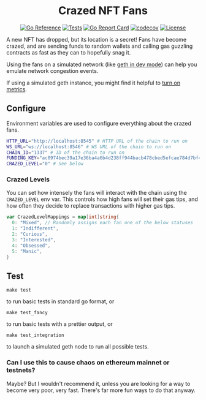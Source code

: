 <div align="center">

# Crazed NFT Fans

[![Go Reference](https://pkg.go.dev/badge/github.com/kalverra/crazed-nft-fans.svg)](https://pkg.go.dev/github.com/kalverra/crazed-nft-fans)
[![Tests](https://github.com/kalverra/crazed-nft-fans/actions/workflows/integration-test.yaml/badge.svg)](https://github.com/kalverra/crazed-nft-fans/actions/workflows/integration-test.yaml)
[![Go Report Card](https://goreportcard.com/badge/github.com/kalverra/crazed-nft-fans)](https://goreportcard.com/report/github.com/kalverra/crazed-nft-fans)
[![codecov](https://codecov.io/gh/kalverra/crazed-nft-fans/branch/main/graph/badge.svg)](https://codecov.io/gh/kalverra/crazed-nft-fans)
[![License](http://img.shields.io/badge/license-MIT-blue.svg)](https://raw.githubusercontent.com/kalverra/crazed-nft-fans/main/LICENSE)

</div>

A new NFT has dropped, but its location is a secret! Fans have become crazed, and are sending funds to random wallets and calling gas guzzling contracts as fast as they can to hopefully snag it.

Using the fans on a simulated network (like [geth in dev mode](https://geth.ethereum.org/docs/getting-started/dev-mode)) can help you emulate network congestion events.

If using a simulated geth instance, you might find it helpful to [turn on metrics](https://geth.ethereum.org/docs/interface/metrics).

## Configure

Environment variables are used to configure everything about the crazed fans.

```sh
HTTP_URL="http://localhost:8545" # HTTP URL of the chain to run on
WS_URL="ws://localhost:8546" # WS URL of the chain to run on
CHAIN_ID="1337" # ID of the chain to run on
FUNDING_KEY="ac0974bec39a17e36ba4a6b4d238ff944bacb478cbed5efcae784d7bf4f2ff80" # Private key of the funding address
CRAZED_LEVEL="0" # See below
```

### Crazed Levels

You can set how intensely the fans will interact with the chain using the `CRAZED_LEVEL` env var. This controls how high fans will set their gas tips, and how often they decide to replace transactions with higher gas tips.

```go
var CrazedLevelMappings = map[int]string{
  0: "Mixed", // Randomly assigns each fan one of the below statuses
  1: "Indifferent",
  2: "Curious",
  3: "Interested",
  4: "Obsessed",
  5: "Manic",
}
```

## Test

`make test`

to run basic tests in standard go format, or

`make test_fancy`

to run basic tests with a prettier output, or

`make test_integration`

to launch a simulated geth node to run all possible tests.

### Can I use this to cause chaos on ethereum mainnet or testnets?

Maybe? But I wouldn't recommend it, unless you are looking for a way to become very poor, very fast. There's far more fun ways to do that anyway.
